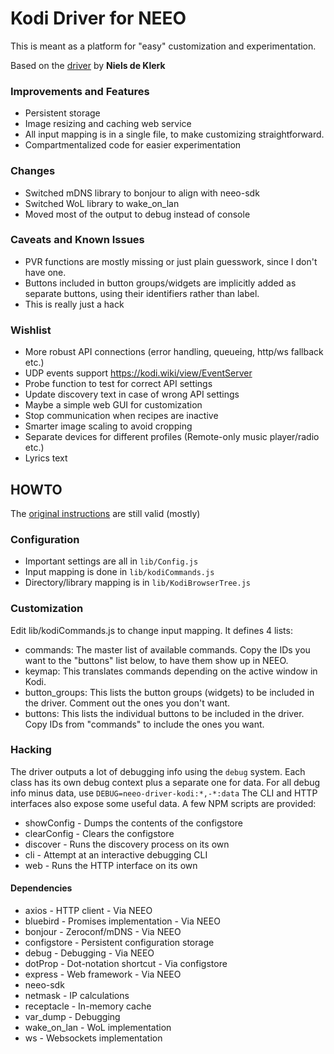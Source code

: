 # Kodi Driver for NEEO

This is meant as a platform for "easy" customization and experimentation.

Based on the [driver](https://github.com/nklerk/neeo_driver-kodi) by **Niels de Klerk**

### Improvements and Features

* Persistent storage
* Image resizing and caching web service
* All input mapping is in a single file, to make customizing straightforward.
* Compartmentalized code for easier experimentation

### Changes

* Switched mDNS library to bonjour to align with neeo-sdk
* Switched WoL library to wake_on_lan
* Moved most of the output to debug instead of console

### Caveats and Known Issues

* PVR functions are mostly missing or just plain guesswork, since I don't have one.
* Buttons included in button groups/widgets are implicitly added as separate buttons, using their identifiers rather than label.
* This is really just a hack

### Wishlist

* More robust API connections (error handling, queueing, http/ws fallback etc.)
* UDP events support https://kodi.wiki/view/EventServer
* Probe function to test for correct API settings
* Update discovery text in case of wrong API settings
* Maybe a simple web GUI for customization
* Stop communication when recipes are inactive
* Smarter image scaling to avoid cropping
* Separate devices for different profiles (Remote-only music player/radio etc.)
* Lyrics text

## HOWTO

The [original instructions](https://github.com/nklerk/neeo_driver-kodi/blob/master/README.md#getting-started) are still valid (mostly)

### Configuration

* Important settings are all in `lib/Config.js`
* Input mapping is done in `lib/kodiCommands.js`
* Directory/library mapping is in `lib/KodiBrowserTree.js`

### Customization

Edit lib/kodiCommands.js to change input mapping. It defines 4 lists:
* commands: The master list of available commands. Copy the IDs you want to the "buttons" list below, to have them show up in NEEO.
* keymap: This translates commands depending on the active window in Kodi.
* button_groups: This lists the button groups (widgets) to be included in the driver. Comment out the ones you don't want.
* buttons:  This lists the individual buttons to be included in the driver. Copy IDs from "commands" to include the ones you want.

### Hacking

The driver outputs a lot of debugging info using the `debug` system. Each class has its own debug context plus a separate one for data.
For all debug info minus data, use `DEBUG=neeo-driver-kodi:*,-*:data`
The CLI and HTTP interfaces also expose some useful data.
A few NPM scripts are provided:
* showConfig - Dumps the contents of the configstore
* clearConfig - Clears the configstore
* discover - Runs the discovery process on its own
* cli - Attempt at an interactive debugging CLI
* web - Runs the HTTP interface on its own

#### Dependencies

* axios - HTTP client - Via NEEO
* bluebird - Promises implementation - Via NEEO
* bonjour - Zeroconf/mDNS - Via NEEO
* configstore - Persistent configuration storage
* debug - Debugging - Via NEEO
* dotProp - Dot-notation shortcut - Via configstore
* express - Web framework - Via NEEO
* neeo-sdk
* netmask - IP calculations
* receptacle - In-memory cache
* var_dump - Debugging
* wake_on_lan - WoL implementation
* ws - Websockets implementation

